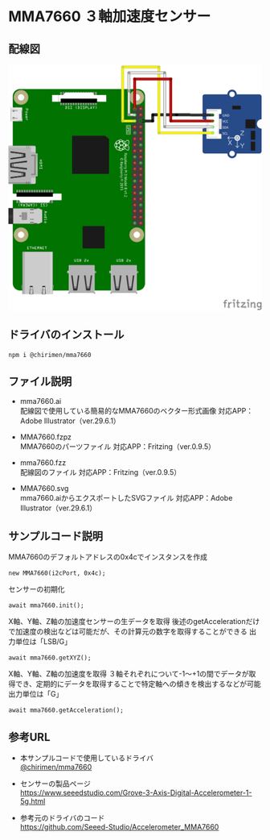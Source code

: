 # MMA7660 ３軸加速度センサー

## 配線図

![配線図1](./schematic.png "schematic")

## ドライバのインストール

```
npm i @chirimen/mma7660
```

## ファイル説明
- mma7660.ai  
配線図で使用している簡易的なMMA7660のベクター形式画像
対応APP：Adobe Illustrator（ver.29.6.1）

- MMA7660.fzpz  
MMA7660のパーツファイル
対応APP：Fritzing（ver.0.9.5）

- mma7660.fzz  
配線図のファイル
対応APP：Fritzing（ver.0.9.5）

- MMA7660.svg  
mma7660.aiからエクスポートしたSVGファイル
対応APP：Adobe Illustrator（ver.29.6.1）

## サンプルコード説明

MMA7660のデフォルトアドレスの0x4cでインスタンスを作成
```
new MMA7660(i2cPort, 0x4c);
```

センサーの初期化
```
await mma7660.init();
```

X軸、Y軸、Z軸の加速度センサーの生データを取得
後述のgetAccelerationだけで加速度の検出などは可能だが、その計算元の数字を取得することができる
出力単位は「LSB/G」
```
await mma7660.getXYZ();
```

X軸、Y軸、Z軸の加速度を取得
３軸それぞれについて-1〜+1の間でデータが取得でき、定期的にデータを取得することで特定軸への傾きを検出するなどが可能
出力単位は「G」
```
await mma7660.getAcceleration();
```

## 参考URL
- 本サンプルコードで使用しているドライバ  
[@chirimen/mma7660](https://www.jsdelivr.com/package/npm/@chirimen/mma7660)

- センサーの製品ページ  
https://www.seeedstudio.com/Grove-3-Axis-Digital-Accelerometer-1-5g.html

- 参考元のドライバのコード  
https://github.com/Seeed-Studio/Accelerometer_MMA7660


